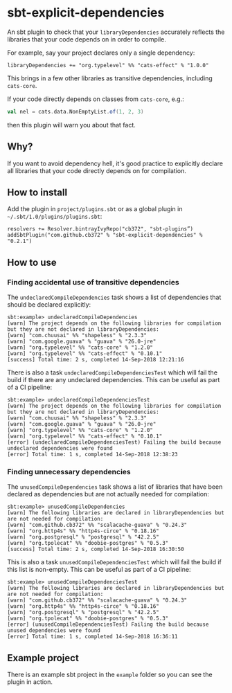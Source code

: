 # sbt-explicit-dependencies

An sbt plugin to check that your `libraryDependencies` accurately reflects the
libraries that your code depends on in order to compile.

For example, say your project declares only a single dependency:

```
libraryDependencies += "org.typelevel" %% "cats-effect" % "1.0.0"
```

This brings in a few other libraries as transitive dependencies, including
`cats-core`.

If your code directly depends on classes from `cats-core`, e.g.:

```scala
val nel = cats.data.NonEmptyList.of(1, 2, 3)
```

then this plugin will warn you about that fact.

## Why?

If you want to avoid dependency hell, it's good practice to explicitly declare
all libraries that your code directly depends on for compilation.

## How to install

Add the plugin in `project/plugins.sbt` or as a global plugin in
`~/.sbt/1.0/plugins/plugins.sbt`:

```
resolvers += Resolver.bintrayIvyRepo("cb372", "sbt-plugins”)
addSbtPlugin("com.github.cb372" % "sbt-explicit-dependencies" % "0.2.1")
```

## How to use

### Finding accidental use of transitive dependencies

The `undeclaredCompileDependencies` task shows a list of dependencies that
should be declared explicitly:

```
sbt:example> undeclaredCompileDependencies
[warn] The project depends on the following libraries for compilation but they are not declared in libraryDependencies:
[warn] "com.chuusai" %% "shapeless" % "2.3.3"
[warn] "com.google.guava" % "guava" % "26.0-jre"
[warn] "org.typelevel" %% "cats-core" % "1.2.0"
[warn] "org.typelevel" %% "cats-effect" % "0.10.1"
[success] Total time: 2 s, completed 14-Sep-2018 12:21:16
```

There is also a task `undeclaredCompileDependenciesTest` which will fail the
build if there are any undeclared dependencies. This can be useful as part of a
CI pipeline:

```
sbt:example> undeclaredCompileDependenciesTest
[warn] The project depends on the following libraries for compilation but they are not declared in libraryDependencies:
[warn] "com.chuusai" %% "shapeless" % "2.3.3"
[warn] "com.google.guava" % "guava" % "26.0-jre"
[warn] "org.typelevel" %% "cats-core" % "1.2.0"
[warn] "org.typelevel" %% "cats-effect" % "0.10.1"
[error] (undeclaredCompileDependenciesTest) Failing the build because undeclared dependencies were found
[error] Total time: 1 s, completed 14-Sep-2018 12:38:23
```

### Finding unnecessary dependencies

The `unusedCompileDependencies` task shows a list of libraries that have been
declared as dependencies but are not actually needed for compilation:

```
sbt:example> unusedCompileDependencies
[warn] The following libraries are declared in libraryDependencies but are not needed for compilation:
[warn] "com.github.cb372" %% "scalacache-guava" % "0.24.3"
[warn] "org.http4s" %% "http4s-circe" % "0.18.16"
[warn] "org.postgresql" % "postgresql" % "42.2.5"
[warn] "org.tpolecat" %% "doobie-postgres" % "0.5.3"
[success] Total time: 2 s, completed 14-Sep-2018 16:30:50
```

This is also a task `unusedCompileDependenciesTest` which will fail the build if
this list is non-empty. This can be useful as part of a CI pipeline:

```
sbt:example> unusedCompileDependenciesTest
[warn] The following libraries are declared in libraryDependencies but are not needed for compilation:
[warn] "com.github.cb372" %% "scalacache-guava" % "0.24.3"
[warn] "org.http4s" %% "http4s-circe" % "0.18.16"
[warn] "org.postgresql" % "postgresql" % "42.2.5"
[warn] "org.tpolecat" %% "doobie-postgres" % "0.5.3"
[error] (unusedCompileDependenciesTest) Failing the build because unused dependencies were found
[error] Total time: 1 s, completed 14-Sep-2018 16:36:11
```

## Example project

There is an example sbt project in the `example` folder so you can see the
plugin in action.
